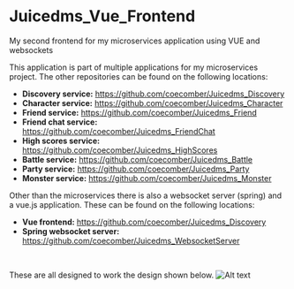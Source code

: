 # Juicedms_Vue_Frontend
 My second frontend for my microservices application using VUE and websockets


This application is part of multiple applications for my microservices project. The other repositories can be found on the following locations:
* **Discovery service:** https://github.com/coecomber/Juicedms_Discovery
* **Character service:** https://github.com/coecomber/Juicedms_Character
* **Friend service:** https://github.com/coecomber/Juicedms_Friend
* **Friend chat service:** https://github.com/coecomber/Juicedms_FriendChat
* **High scores service:** https://github.com/coecomber/Juicedms_HighScores
* **Battle service:** https://github.com/coecomber/Juicedms_Battle
* **Party service:** https://github.com/coecomber/Juicedms_Party
* **Monster service:** https://github.com/coecomber/Juicedms_Monster

Other than the microservices there is also a websocket server (spring) and a vue.js application. These can be found on the following locations:
* **Vue frontend:** https://github.com/coecomber/Juicedms_Discovery
* **Spring websocket server:** https://github.com/coecomber/Juicedms_WebsocketServer


&nbsp;

These are all designed to work the design shown below.
![Alt text](https://i.gyazo.com/7677acc8c462ca42a40f6f40f0ba4ab0.png "Microservices Design")
